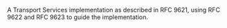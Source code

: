 A Transport Services implementation as described in RFC 9621, using RFC 9622 and RFC 9623 to guide the implementation.

